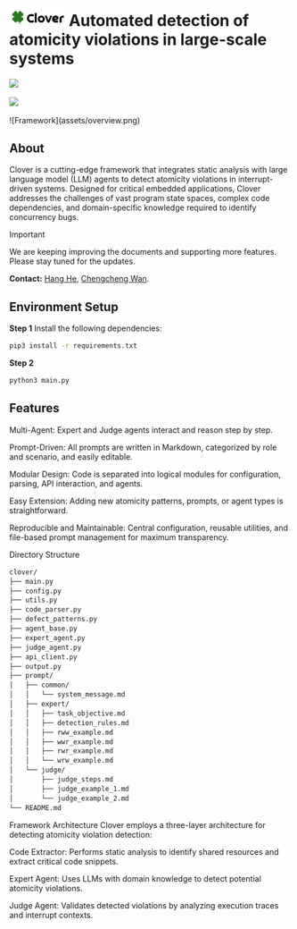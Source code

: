 # <img src="assets/icon.png" alt="Project logo" width="100"> Automated detection of atomicity violations in large-scale systems

<p align="left">
    <a href="https://arxiv.org/pdf/2504.00521"><img src="https://img.shields.io/badge/arXiv-2504.08001-b31b1b.svg?style=for-the-badge">
</p>

<p align="left">
    <a href="https://huggingface.co/datasets/ahang518/Racebench"><img src="https://img.shields.io/badge/Dataset-Racebench-00A1FF.svg?style=for-the-badge"></a>
</p>
![Framework](assets/overview.png)

## About

Clover is a cutting-edge framework that integrates static analysis with large language model (LLM) agents to detect atomicity violations in interrupt-driven systems. Designed for critical embedded applications, Clover addresses the challenges of vast program state spaces, complex code dependencies, and domain-specific knowledge required to identify concurrency bugs.

> [!IMPORTANT]
> We are keeping improving the documents and supporting more features. Please stay tuned for the updates.

**Contact:** [Hang He](hang.he@stu.ecnu.edu.cn), [Chengcheng Wan](https://chengcheng-wan.github.io/).

## Environment Setup

**Step 1**
Install the following dependencies:

```sh
pip3 install -r requirements.txt
```
**Step 2**
```sh
python3 main.py
```

## Features
Multi-Agent: Expert and Judge agents interact and reason step by step.

Prompt-Driven: All prompts are written in Markdown, categorized by role and scenario, and easily editable.

Modular Design: Code is separated into logical modules for configuration, parsing, API interaction, and agents.

Easy Extension: Adding new atomicity patterns, prompts, or agent types is straightforward.

Reproducible and Maintainable: Central configuration, reusable utilities, and file-based prompt management for maximum transparency.

Directory Structure
```sh
clover/
├── main.py
├── config.py
├── utils.py
├── code_parser.py
├── defect_patterns.py
├── agent_base.py
├── expert_agent.py
├── judge_agent.py
├── api_client.py
├── output.py
├── prompt/
│   ├── common/
│   │   └── system_message.md
│   ├── expert/
│   │   ├── task_objective.md
│   │   ├── detection_rules.md
│   │   ├── rww_example.md
│   │   ├── wwr_example.md
│   │   ├── rwr_example.md
│   │   └── wrw_example.md
│   └── judge/
│       ├── judge_steps.md
│       ├── judge_example_1.md
│       └── judge_example_2.md
└── README.md
```

Framework Architecture
Clover employs a three-layer architecture for detecting atomicity violation detection:

Code Extractor: Performs static analysis to identify shared resources and extract critical code snippets.

Expert Agent: Uses LLMs with domain knowledge to detect potential atomicity violations.

Judge Agent: Validates detected violations by analyzing execution traces and interrupt contexts.

